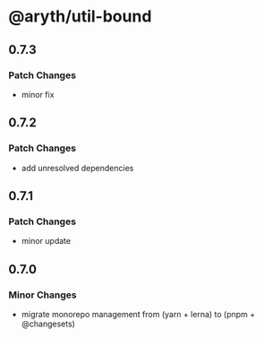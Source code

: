 # @aryth/util-bound

## 0.7.3

### Patch Changes

- minor fix

## 0.7.2

### Patch Changes

- add unresolved dependencies

## 0.7.1

### Patch Changes

- minor update

## 0.7.0

### Minor Changes

- migrate monorepo management from (yarn + lerna) to (pnpm + @changesets)
